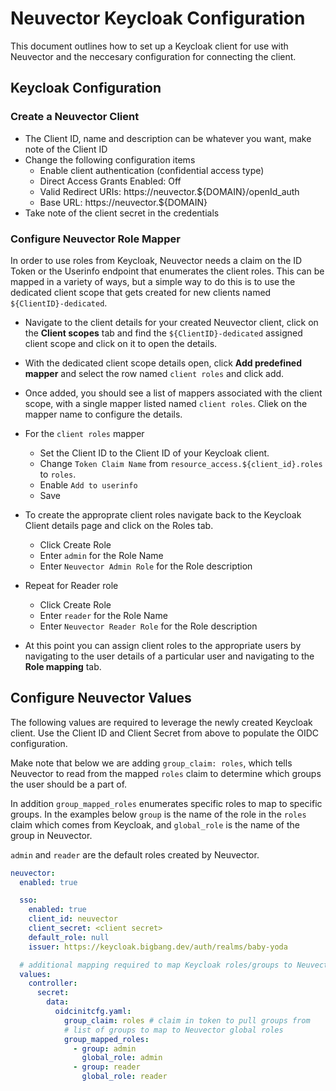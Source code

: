 # Neuvector Keycloak Configuration

This document outlines how to set up a Keycloak client for use with Neuvector and the neccesary configuration for connecting the client.

## Keycloak Configuration

### Create a Neuvector Client 
  - The Client ID, name and description can be whatever you want, make note of the Client ID
  - Change the following configuration items
    - Enable client authentication (confidential access type)
    - Direct Access Grants Enabled: Off
    - Valid Redirect URIs: https://neuvector.${DOMAIN}/openId_auth
    - Base URL: https://neuvector.${DOMAIN}
  - Take note of the client secret in the credentials

### Configure Neuvector Role Mapper

In order to use roles from Keycloak, Neuvector needs a claim on the ID Token or the Userinfo endpoint that enumerates the client roles. This can be mapped in a variety of ways, but a simple way to do this is to use the dedicated client scope that gets created for new clients named `${ClientID}-dedicated`. 

* Navigate to the client details for your created Neuvector client, click on the **Client scopes** tab and find the `${ClientID}-dedicated` assigned client scope and click on it to open the details.

* With the dedicated client scope details open, click **Add predefined mapper** and select the row named `client roles` and click add.

* Once added, you should see a list of mappers associated with the client scope, with a single mapper listed named `client roles`.  Cliek on the mapper name to configure the details.

* For the `client roles` mapper 
  - Set the Client ID to the Client ID of your Keycloak client. 
  - Change `Token Claim Name` from `resource_access.${client_id}.roles` to `roles`.
  - Enable `Add to userinfo`
  - Save

* To create the approprate client roles navigate back to the Keycloak Client details page and click on the Roles tab.
  - Click Create Role
  - Enter `admin` for the Role Name
  - Enter `Neuvector Admin Role` for the Role description

* Repeat for Reader role
  - Click Create Role
  - Enter `reader` for the Role Name
  - Enter `Neuvector Reader Role` for the Role description

* At this point you can assign client roles to the appropriate users by navigating to the user details of a particular user and navigating to the **Role mapping** tab.

## Configure Neuvector Values

The following values are required to leverage the newly created Keycloak client. Use the Client ID and Client Secret from above to populate the OIDC configuration.

Make note that below we are adding `group_claim: roles`, which tells Neuvector to read from the mapped `roles` claim to determine which groups the user should be a part of. 

In addition `group_mapped_roles` enumerates specific roles to map to specific groups.  In the examples below `group` is the name of the role in the `roles` claim which comes from Keycloak, and `global_role` is the name of the group in Neuvector. 

`admin` and `reader` are the default roles created by Neuvector.

```yaml
neuvector:
  enabled: true

  sso:
    enabled: true
    client_id: neuvector
    client_secret: <client secret>
    default_role: null
    issuer: https://keycloak.bigbang.dev/auth/realms/baby-yoda

  # additional mapping required to map Keycloak roles/groups to Neuvector groups 
  values:
    controller:
      secret:
        data:
          oidcinitcfg.yaml:
            group_claim: roles # claim in token to pull groups from
            # list of groups to map to Neuvector global roles 
            group_mapped_roles:
              - group: admin 
                global_role: admin 
              - group: reader
                global_role: reader
```

